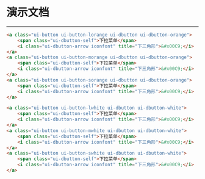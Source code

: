 # 演示文档

---

<link type="text/css" rel="stylesheet" media="screen" href="http://modules.spmjs.org/alice/button/1.0.0/button.css">

<link type="text/css" rel="stylesheet" media="screen" href="../src/dropdown.css">

````html
<a class="ui-button ui-button-lorange ui-dbutton ui-dbutton-orange">
    <span class="ui-dbutton-self">下拉菜单</span>
    <i class="ui-dbutton-arrow iconfont" title="下三角形">&#x00C9;</i>
</a>
<a class="ui-button ui-button-morange ui-dbutton ui-dbutton-orange">
    <span class="ui-dbutton-self">下拉菜单</span>
    <i class="ui-dbutton-arrow iconfont" title="下三角形">&#x00C9;</i>
</a>
<a class="ui-button ui-button-sorange ui-dbutton ui-dbutton-orange">
    <span class="ui-dbutton-self">下拉菜单</span>
    <i class="ui-dbutton-arrow iconfont" title="下三角形">&#x00C9;</i>
</a>
````

````html
<a class="ui-button ui-button-lwhite ui-dbutton ui-dbutton-white">
    <span class="ui-dbutton-self">下拉菜单</span>
    <i class="ui-dbutton-arrow iconfont" title="下三角形">&#x00C9;</i>
</a>
<a class="ui-button ui-button-mwhite ui-dbutton ui-dbutton-white">
    <span class="ui-dbutton-self">下拉菜单</span>
    <i class="ui-dbutton-arrow iconfont" title="下三角形">&#x00C9;</i>
</a>
<a class="ui-button ui-button-swhite ui-dbutton ui-dbutton-white">
    <span class="ui-dbutton-self">下拉菜单</span>
    <i class="ui-dbutton-arrow iconfont" title="下三角形">&#x00C9;</i>
</a>
````
